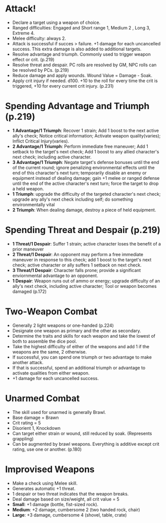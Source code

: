 # Attack!
- Declare a target using a weapon of choice.
- Ranged difficulties: Engaged and Short range 1, Medium 2 , Long 3, Extreme 4.
- Melee difficulty: always 2.
- Attack is successful if succes > failure. +1 damage for each uncancelled success. This extra damage is also added to additional targets.
- Resolve advantage and triumph. Commonly used to trigger weapon effect or crit. (p.219)
- Resolve threat and despair. PC rolls are resolved by GM, NPC rolls can be resolved by PCs. (p.219)
- Reduce damage and apply wounds. Wound Value = Damage - Soak.
- Apply crit injury if needed. d100. +10 to the roll for every time the crit is triggered, +10 for every current crit injury. (p.231)

# Spending Advantage and Triumph (p.219)
- <b>1 Advantage/1 Triumph</b>: Recover 1 strain; Add 1 boost to the next active ally's check; Notice critical information; Activate weapon quality(varies); Inflict Critical Injury(varies).
- <b>2 Advantage/1 Triumph</b>: Perform immediate free maneuver; Add 1 setback to the target's next check; Add 1 boost to any allied character's next check; including active character.
- <b>3 Advantage/1 Triumph</b>: Negate target's defense bonuses until the end of the current round; ignore penalizing environmental effects until the end of this character's next turn; temporarily disable an enemy or equipment instead of dealing damage; gain +1 melee or ranged defense until the end of the active character's next turn; force the target to drop a held weapon.
- <b>1 Triumph</b>: upgrade the difficulty of the targeted character's next check; upgrade any ally's next check including self; do something environmentally vital
- <b>2 Triumph</b>: When dealing damage, destroy a piece of held equipment.

# Spending Threat and Despair (p.219)
- <b>1 Threat/1 Despair</b>: Suffer 1 strain; active character loses the benefit of a prior maneuver
- <b>2 Threat/1 Despair</b>: An opponent may perform a free immediate maneuver in response to this check; add 1 boost to the target's next check; active character or ally suffers 1 setback on next check.
- <b>3 Threat/1 Despair</b>: Character falls prone; provide a significant enviornmental advantage to an opponent.
- <b>1 Despair</b>: Weapon runs out of ammo or energy; upgrade difficulty of an ally's next check, including active character; Tool or weapon becomes damaged (p.172)

# Two-Weapon Combat
- Generally 2 light weapons or one-handed (p.224)
- Designate one weapon as primary and the other as secondary.
- Determine the traits and skills for each weapon and take the lowest of both to assemble the dice pool.
- Take the highest difficulty of either of the weapons and add 1 if the weapons are the same, 2 otherwise.
- If successful, you can spend one triumph or two advantage to make another attack.
- If that is successful, spend an additional triumph or advantage to activate qualities from either weapon. 
- +1 damage for each uncancelled success.

# Unarmed Combat
- The skill used for unarmed is generally Brawl.
- Base damage = Brawn
- Crit rating = 5
- Disorient 1, Knockdown
- Can target either strain or wound, still reduced by soak. (Represents grappling)
- Can be augmented by brawl weapons. Everything is additive except crit rating, use one or another. (p.180)

# Improvised Weapons
- Make a check using Melee skill.
- Generates automatic +1 threat.
- 1 despair or two threat indicates that the weapon breaks.
- Deal damage based on size/weight, all crit value = 5
- <b>Small</b>: +1 damage (bottle, fist-sized rock).
- <b>Medium</b>: +2 damage, cumbersome 2 (two handed rock, chair)
- <b>Large</b>: +3 damage, cumbersome 4 (shovel, table, crate) 